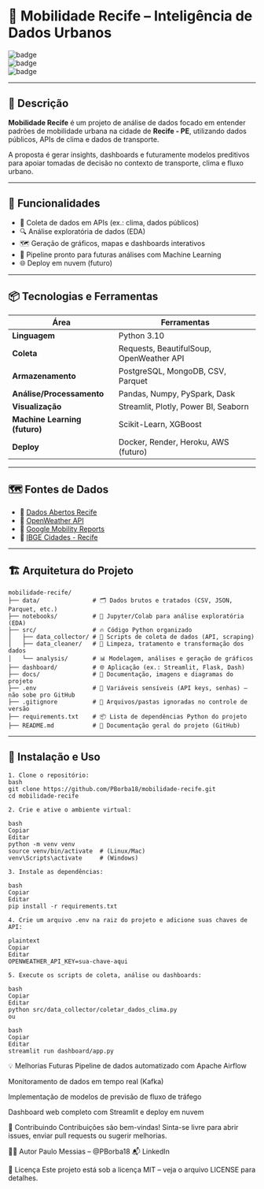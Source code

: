 # 🚦 Mobilidade Recife – Inteligência de Dados Urbanos

![badge](https://img.shields.io/badge/status-Em%20Desenvolvimento-yellow)  
![badge](https://img.shields.io/badge/Python-3.10-blue)  
![badge](https://img.shields.io/badge/License-MIT-green)

---

## 📑 Descrição

**Mobilidade Recife** é um projeto de análise de dados focado em entender padrões de mobilidade urbana na cidade de **Recife - PE**, utilizando dados públicos, APIs de clima e dados de transporte.

A proposta é gerar insights, dashboards e futuramente modelos preditivos para apoiar tomadas de decisão no contexto de transporte, clima e fluxo urbano.

---

## 🚀 Funcionalidades

- 🔗 Coleta de dados em APIs (ex.: clima, dados públicos)
- 🔍 Análise exploratória de dados (EDA)
- 🗺️ Geração de gráficos, mapas e dashboards interativos
- 🧠 Pipeline pronto para futuras análises com Machine Learning
- 🌐 Deploy em nuvem (futuro)

---

## 📦 Tecnologias e Ferramentas

| Área                      | Ferramentas                                  |
|---------------------------|----------------------------------------------|
| **Linguagem**             | Python 3.10                                  |
| **Coleta**                | Requests, BeautifulSoup, OpenWeather API     |
| **Armazenamento**         | PostgreSQL, MongoDB, CSV, Parquet            |
| **Análise/Processamento** | Pandas, Numpy, PySpark, Dask                 |
| **Visualização**          | Streamlit, Plotly, Power BI, Seaborn         |
| **Machine Learning (futuro)** | Scikit-Learn, XGBoost                   |
| **Deploy**                | Docker, Render, Heroku, AWS (futuro)         |

---

## 🗺️ Fontes de Dados

- 🔗 [Dados Abertos Recife](https://dados.recife.pe.gov.br/)
- 🔗 [OpenWeather API](https://openweathermap.org/api)
- 🔗 [Google Mobility Reports](https://www.google.com/covid19/mobility/)
- 🔗 [IBGE Cidades - Recife](https://cidades.ibge.gov.br/brasil/pe/recife/panorama)

---

## 🏗️ Arquitetura do Projeto
```
mobilidade-recife/
├── data/               # 🗂️ Dados brutos e tratados (CSV, JSON, Parquet, etc.)
├── notebooks/          # 📓 Jupyter/Colab para análise exploratória (EDA)
├── src/                # 🔥 Código Python organizado
│   ├── data_collector/ # 🔗 Scripts de coleta de dados (API, scraping)
│   ├── data_cleaner/   # 🧹 Limpeza, tratamento e transformação dos dados
│   └── analysis/       # 📊 Modelagem, análises e geração de gráficos
├── dashboard/          # 🌐 Aplicação (ex.: Streamlit, Flask, Dash)
├── docs/               # 📄 Documentação, imagens e diagramas do projeto
├── .env                # 🔐 Variáveis sensíveis (API keys, senhas) – não sobe pro GitHub
├── .gitignore          # 🚫 Arquivos/pastas ignoradas no controle de versão
├── requirements.txt    # 📦 Lista de dependências Python do projeto
├── README.md           # 📝 Documentação geral do projeto (GitHub)
```

---

## 🔧 Instalação e Uso
```
1. Clone o repositório:
bash
git clone https://github.com/PBorba18/mobilidade-recife.git
cd mobilidade-recife

2. Crie e ative o ambiente virtual:

bash
Copiar
Editar
python -m venv venv
source venv/bin/activate  # (Linux/Mac)
venv\Scripts\activate     # (Windows)

3. Instale as dependências:

bash
Copiar
Editar
pip install -r requirements.txt

4. Crie um arquivo .env na raiz do projeto e adicione suas chaves de API:

plaintext
Copiar
Editar
OPENWEATHER_API_KEY=sua-chave-aqui

5. Execute os scripts de coleta, análise ou dashboards:

bash
Copiar
Editar
python src/data_collector/coletar_dados_clima.py
ou

bash
Copiar
Editar
streamlit run dashboard/app.py
```

💡 Melhorias Futuras
 Pipeline de dados automatizado com Apache Airflow

 Monitoramento de dados em tempo real (Kafka)

 Implementação de modelos de previsão de fluxo de tráfego

 Dashboard web completo com Streamlit e deploy em nuvem

🤝 Contribuindo
Contribuições são bem-vindas!
Sinta-se livre para abrir issues, enviar pull requests ou sugerir melhorias.

🧑‍💻 Autor
Paulo Messias – @PBorba18
📬 LinkedIn

📝 Licença
Este projeto está sob a licença MIT – veja o arquivo LICENSE para detalhes.
